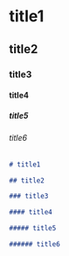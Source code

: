 # title1
## title2
### title3
#### title4
##### title5
###### title6

```markdown
# title1

## title2

### title3

#### title4

##### title5

###### title6


```


